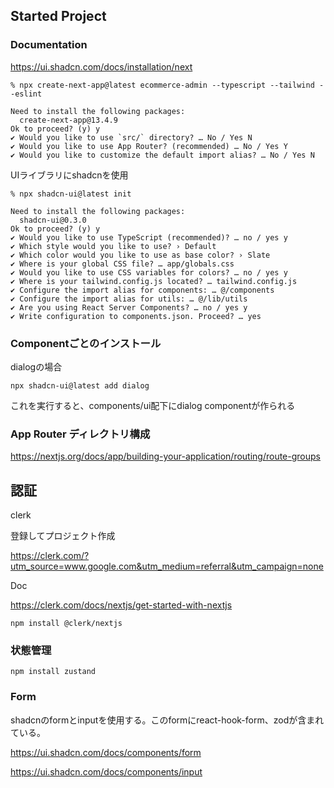 ## Started Project

### Documentation

https://ui.shadcn.com/docs/installation/next

```
% npx create-next-app@latest ecommerce-admin --typescript --tailwind --eslint

Need to install the following packages:
  create-next-app@13.4.9
Ok to proceed? (y) y
✔ Would you like to use `src/` directory? … No / Yes N
✔ Would you like to use App Router? (recommended) … No / Yes Y
✔ Would you like to customize the default import alias? … No / Yes N
```

UIライブラリにshadcnを使用

```
% npx shadcn-ui@latest init

Need to install the following packages:
  shadcn-ui@0.3.0
Ok to proceed? (y) y
✔ Would you like to use TypeScript (recommended)? … no / yes y
✔ Which style would you like to use? › Default
✔ Which color would you like to use as base color? › Slate
✔ Where is your global CSS file? … app/globals.css
✔ Would you like to use CSS variables for colors? … no / yes y
✔ Where is your tailwind.config.js located? … tailwind.config.js
✔ Configure the import alias for components: … @/components
✔ Configure the import alias for utils: … @/lib/utils
✔ Are you using React Server Components? … no / yes y
✔ Write configuration to components.json. Proceed? … yes
```

### Componentごとのインストール

dialogの場合

`npx shadcn-ui@latest add dialog`

これを実行すると、components/ui配下にdialog componentが作られる


### App Router ディレクトリ構成

https://nextjs.org/docs/app/building-your-application/routing/route-groups


## 認証

clerk

登録してプロジェクト作成

https://clerk.com/?utm_source=www.google.com&utm_medium=referral&utm_campaign=none

Doc

https://clerk.com/docs/nextjs/get-started-with-nextjs


`npm install @clerk/nextjs`


### 状態管理

`npm install zustand`


### Form

shadcnのformとinputを使用する。このformにreact-hook-form、zodが含まれている。

https://ui.shadcn.com/docs/components/form

https://ui.shadcn.com/docs/components/input
